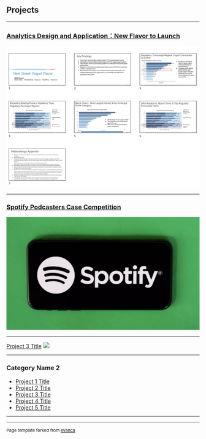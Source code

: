 ##  Projects

---

### [Analytics Design and Application：New Flavor to Launch](/sample_page)
<img src="images/Screen Shot 2020-02-15 at 02.22.00.png?raw=true"/>

---
### [Spotify Podcasters Case Competition](/pdf/sample_presentation.pdf)
<img src="images/spotifylogo.png?raw=true"/>

---
[Project 3 Title](http://example.com/)
<img src="images/dummy_thumbnail.jpg?raw=true"/>

---

### Category Name 2

- [Project 1 Title](http://example.com/)
- [Project 2 Title](http://example.com/)
- [Project 3 Title](http://example.com/)
- [Project 4 Title](http://example.com/)
- [Project 5 Title](http://example.com/)

---




---
<p style="font-size:11px">Page template forked from <a href="https://github.com/evanca/quick-portfolio">evanca</a></p>
<!-- Remove above link if you don't want to attibute -->
